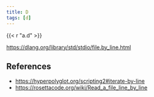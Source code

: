 ```yaml
---
title: D
tags: [d]
---
```


{{< r "a.d" >}}

<https://dlang.org/library/std/stdio/file.by_line.html>

## References

- <https://hyperpolyglot.org/scripting2#iterate-by-line>
- <https://rosettacode.org/wiki/Read_a_file_line_by_line>
